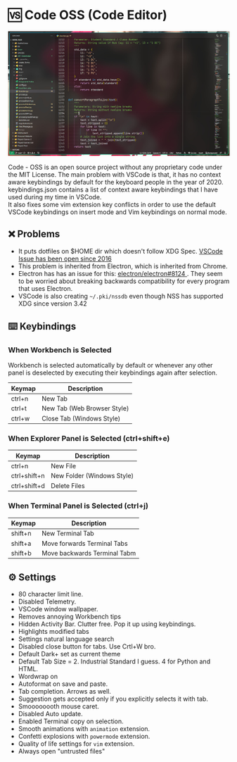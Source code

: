 # 🆚 Code OSS (Code Editor)

![VS Code](./.assets/code.jpg)

Code - OSS is an open source project without any proprietary code under the MIT License.
The main problem with VSCode is that, it has no context aware keybindings by default for the keyboard people in the year of 2020.
keybindings.json contains a list of context aware keybindings that I have used during my time in VSCode. <br>
It also fixes some vim extension key conflicts in order to use the default VSCode keybindings on insert mode and Vim keybindings on normal mode.

## ❌ Problems
- It puts dotfiles on $HOME dir which doesn't follow XDG Spec. [VSCode Issue has been open since 2016](https://github.com/Microsoft/vscode/issues/3884)
- This problem is inherited from Electron, which is inherited from Chrome.
- Electron has has an issue for this: [ electron/electron#8124 ]( https://github.com/electron/electron/issues/8124 ). They seem to be worried about breaking backwards compatibility for every program that uses Electron.
- VSCode is also creating `~/.pki/nssdb` even though NSS has supported XDG since version 3.42

## ⌨️ Keybindings

### When Workbench is Selected

Workbench is selected automatically by default or whenever any other panel is deselected by executing their keybindings again after selection.

| Keymap | Description                 |
| ------ | --------------------------- |
| ctrl+n | New Tab                     |
| ctrl+t | New Tab (Web Browser Style) |
| ctrl+w | Close Tab (Windows Style)   |

### When Explorer Panel is Selected (ctrl+shift+e)

| Keymap       | Description                |
| ------------ | -------------------------- |
| ctrl+n       | New File                   |
| ctrl+shift+n | New Folder (Windows Style) |
| ctrl+shift+d | Delete Files               |

### When Terminal Panel is Selected (ctrl+j)

| Keymap  | Description                  |
| ------- | ---------------------------- |
| shift+n | New Terminal Tab             |
| shift+a | Move forwards Terminal Tabs  |
| shift+b | Move backwards Terminal Tabm |

## ⚙️ Settings

- 80 character limit line.
- Disabled Telemetry.
- VSCode window wallpaper.
- Removes annoying Workbench tips
- Hidden Activity Bar. Clutter free. Pop it up using keybindings.
- Highlights modified tabs
- Settings natural language search
- Disabled close button for tabs. Use Crtl+W bro.
- Default Dark+ set as current theme
- Default Tab Size = 2. Industrial Standard I guess. 4 for Python and HTML.
- Wordwrap on
- Autoformat on save and paste.
- Tab completion. Arrows as well.
- Suggestion gets accepted only if you explicitly selects it with tab.
- Smoooooooth mouse caret.
- Disabled Auto update.
- Enabled Terminal copy on selection.
- Smooth animations with `animation` extension.
- Confetti explosions with `powermode` extension.
- Quality of life settings for `vim` extension.
- Always open "untrusted files"
